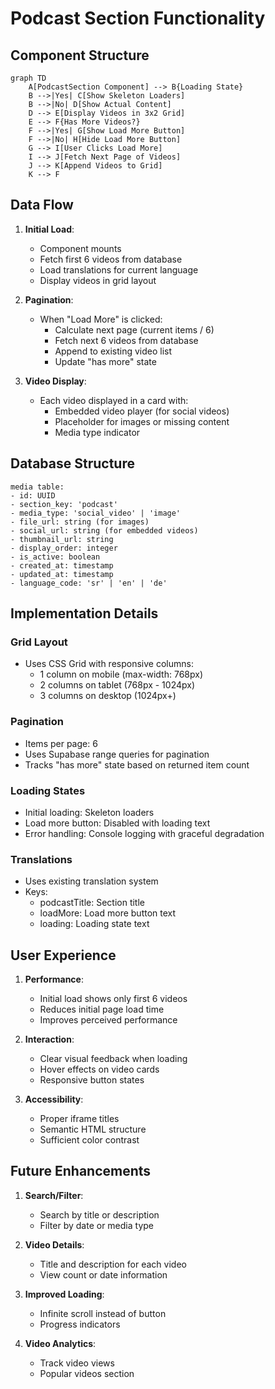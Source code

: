 # Podcast Section Functionality

## Component Structure

```mermaid
graph TD
    A[PodcastSection Component] --> B{Loading State}
    B -->|Yes| C[Show Skeleton Loaders]
    B -->|No| D[Show Actual Content]
    D --> E[Display Videos in 3x2 Grid]
    E --> F{Has More Videos?}
    F -->|Yes| G[Show Load More Button]
    F -->|No| H[Hide Load More Button]
    G --> I[User Clicks Load More]
    I --> J[Fetch Next Page of Videos]
    J --> K[Append Videos to Grid]
    K --> F
```

## Data Flow

1. **Initial Load**:
   - Component mounts
   - Fetch first 6 videos from database
   - Load translations for current language
   - Display videos in grid layout

2. **Pagination**:
   - When "Load More" is clicked:
     - Calculate next page (current items / 6)
     - Fetch next 6 videos from database
     - Append to existing video list
     - Update "has more" state

3. **Video Display**:
   - Each video displayed in a card with:
     - Embedded video player (for social videos)
     - Placeholder for images or missing content
     - Media type indicator

## Database Structure

```
media table:
- id: UUID
- section_key: 'podcast'
- media_type: 'social_video' | 'image'
- file_url: string (for images)
- social_url: string (for embedded videos)
- thumbnail_url: string
- display_order: integer
- is_active: boolean
- created_at: timestamp
- updated_at: timestamp
- language_code: 'sr' | 'en' | 'de'
```

## Implementation Details

### Grid Layout
- Uses CSS Grid with responsive columns:
  - 1 column on mobile (max-width: 768px)
  - 2 columns on tablet (768px - 1024px)
  - 3 columns on desktop (1024px+)

### Pagination
- Items per page: 6
- Uses Supabase range queries for pagination
- Tracks "has more" state based on returned item count

### Loading States
- Initial loading: Skeleton loaders
- Load more button: Disabled with loading text
- Error handling: Console logging with graceful degradation

### Translations
- Uses existing translation system
- Keys:
  - podcastTitle: Section title
  - loadMore: Load more button text
  - loading: Loading state text

## User Experience

1. **Performance**:
   - Initial load shows only first 6 videos
   - Reduces initial page load time
   - Improves perceived performance

2. **Interaction**:
   - Clear visual feedback when loading
   - Hover effects on video cards
   - Responsive button states

3. **Accessibility**:
   - Proper iframe titles
   - Semantic HTML structure
   - Sufficient color contrast

## Future Enhancements

1. **Search/Filter**:
   - Search by title or description
   - Filter by date or media type

2. **Video Details**:
   - Title and description for each video
   - View count or date information

3. **Improved Loading**:
   - Infinite scroll instead of button
   - Progress indicators

4. **Video Analytics**:
   - Track video views
   - Popular videos section